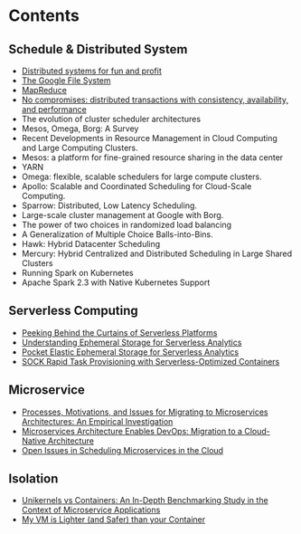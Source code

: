 # Contents

## Schedule & Distributed System

* [Distributed systems for fun and profit](resource-management-infra/distributed-systems.md)
* [The Google File System](resource-management-infra/gfs.md)
* [MapReduce](resource-management-infra/mapreduce.md)
* [No compromises: distributed transactions with consistency, availability, and performance](resource-management-infra/farm.md)
* The evolution of cluster scheduler architectures
* Mesos, Omega, Borg: A Survey
* Recent Developments in Resource Management in Cloud Computing and Large Computing Clusters. 
* Mesos: a platform for fine-grained resource sharing in the data center
* YARN
* Omega: flexible, scalable schedulers for large compute clusters. 
* Apollo: Scalable and Coordinated Scheduling for Cloud-Scale Computing.
* Sparrow: Distributed, Low Latency Scheduling. 
* Large-scale cluster management at Google with Borg.
* The power of two choices in randomized load balancing
* A Generalization of Multiple Choice Balls-into-Bins.
* Hawk: Hybrid Datacenter Scheduling
* Mercury: Hybrid Centralized and Distributed Scheduling in Large Shared Clusters
* Running Spark on Kubernetes
* Apache Spark 2.3 with Native Kubernetes Support

## Serverless Computing

- [Peeking Behind the Curtains of Serverless Platforms](serverless-computing/peeking-behind-the-curtains-of-serverless-platforms.md)
- [Understanding Ephemeral Storage for Serverless Analytics](serverless-computing/understanding-ephemeral-storage-for-serverless-analytics.md)
- [Pocket Elastic Ephemeral Storage for Serverless Analytics](serverless-computing/pocket-elastic-ephemeral-storage-for-serverless-analytics.md)
- [SOCK Rapid Task Provisioning with Serverless-Optimized Containers](serverless-computing/SOCK-rapid-task-provisioning-with-serverless-optimized-containers.md)

## Microservice

* [Processes, Motivations, and Issues for Migrating to Microservices Architectures: An Empirical Investigation](https://www.researchgate.net/profile/Davide_Taibi/publication/319187656_Processes_Motivations_and_Issues_for_Migrating_to_Microservices_Architectures_An_Empirical_Investigation/links/5a267e064585155dd421a652/Processes-Motivations-and-Issues-for-Migrating-to-Microservices-Architectures-An-Empirical-Investigation.pdf)
* [Microservices Architecture Enables DevOps: Migration to a Cloud-Native Architecture](https://ieeexplore.ieee.org/abstract/document/7436659)
* [Open Issues in Scheduling Microservices in the Cloud](https://lydiaychen.com/pdf/IEEECloud_microServices.pdf)

## Isolation

* [Unikernels vs Containers: An In-Depth Benchmarking Study in the Context of Microservice Applications](https://www.researchgate.net/publication/329563819_Unikernels_vs_Containers_An_In-Depth_Benchmarking_Study_in_the_Context_of_Microservice_Applications)
* [My VM is Lighter (and Safer) than your Container](http://cnp.neclab.eu/projects/lightvm/lightvm.pdf)

